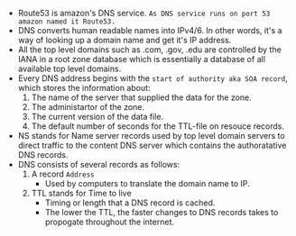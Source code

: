 * Route53 is amazon's DNS service. `As DNS service runs on port 53 amazon named it Route53.`  
* DNS converts human readable names into IPv4/6. In other words, it's a way of looking up a domain name and get it's IP address.  
* All the top level domains such as .com, .gov, .edu are controlled by the IANA in a root zone database which is essentially a database of all available top level domains.  
* Every DNS address begins with the `start of authority aka SOA record`, which stores the information about:  
  1.  The name of the server that supplied the data for the zone.  
  2.  The administartor of the zone.
  3.  The current version of the data file.  
  4.  The default number of seconds for the TTL-file on resouce records. 
* NS stands for Name server records used by top level domain servers to direct traffic to the content DNS server which contains the authoratative  DNS records.
* DNS consists of several records as follows:  
  1.  A record `Address`  
      * Used by computers to translate the domain name to IP.  
  2.  TTL stands for Time to live  
      * Timing or length that a DNS record is cached.  
      * The lower the TTL, the faster changes to DNS records takes to propogate throughout the internet.  

